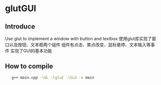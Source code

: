 # glutGUI
## Introduce
Use glut to implement a window with button and textbox
使用glut库实现了窗口以及按钮、文本框两个组件
组件有点击、焦点改变、鼠标悬停、文本输入等事件
实现了GUI的基本功能

## How to compile
```bash
   g++ main.cpp -lGL -lglut -lGLU -o main
```

